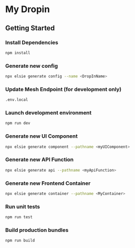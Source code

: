 # My Dropin

## Getting Started

### Install Dependencies

```bash
npm install
```

### Generate new config

```bash
npx elsie generate config --name <DropInName>
```

### Update Mesh Endpoint (for development only)

```bash
.env.local
```

### Launch development environment

```bash
npm run dev
```

### Generate new UI Component

```bash
npx elsie generate component --pathname <myUIComponent>
```

### Generate new API Function

```bash
npx elsie generate api --pathname <myApiFunction>
```

### Generate new Frontend Container

```bash
npx elsie generate container --pathname <MyContainer>
```

### Run unit tests

```bash
npm run test
````

### Build production bundles

```bash
npm run build
```
